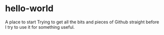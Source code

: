 # hello-world
A place to start
Trying to get all the bits and pieces of Github straight before I try to use it for something useful.
